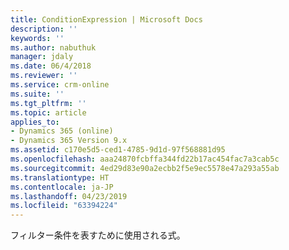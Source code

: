 ```yaml
---
title: ConditionExpression | Microsoft Docs
description: ''
keywords: ''
ms.author: nabuthuk
manager: jdaly
ms.date: 06/4/2018
ms.reviewer: ''
ms.service: crm-online
ms.suite: ''
ms.tgt_pltfrm: ''
ms.topic: article
applies_to:
- Dynamics 365 (online)
- Dynamics 365 Version 9.x
ms.assetid: c170e5d5-ced1-4785-9d1d-97f568881d95
ms.openlocfilehash: aaa24870fcbffa344fd22b17ac454fac7a3cab5c
ms.sourcegitcommit: 4ed29d83e90a2ecbb2f5e9ec5578e47a293a55ab
ms.translationtype: HT
ms.contentlocale: ja-JP
ms.lasthandoff: 04/23/2019
ms.locfileid: "63394224"
---
```

フィルター条件を表すために使用される式。
